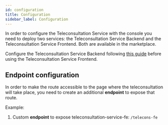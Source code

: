 ```yaml
---
id: configuration
title: Configuration
sidebar_label: Configuration
---
```


<!--
WARNING: this file was automatically generated by Mia-Platform Doc Aggregator.
DO NOT MODIFY IT BY HAND.
Instead, modify the source file and run the aggregator to regenerate this file.
-->

In order to configure the Teleconsultation Service with the console you need to deploy two services: the Teleconsultation Service Backend and the Teleconsultation Service Frontend. Both are available in the marketplace.

Configure the Teleconsultation Service Backend following [this guide][teleconsultation-service-be] before using the Teleconsultation Service Frontend.

## Endpoint configuration

In order to make the route accessible to the page where the teleconsultation will take place, you need to create an additional **endpoint** to expose that route.

Example:
1. Custom **endpoint** to expose teleconsultation-service-fe: `/telecons-fe`

[teleconsultation-service-be]: ../teleconsultation-service-backend/overview
